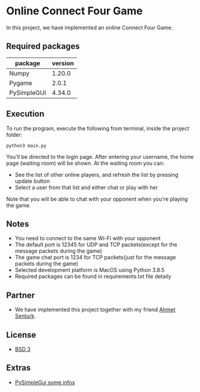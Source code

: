 # Online Connect Four Game
In this project, we have implemented an online Connect Four Game.

## Required packages
 | package | version |
 | ------- | ------- |
 | Numpy   | 1.20.0  |
 | Pygame  | 2.0.1  |
 | PySimpleGUI  | 4.34.0  |

##  Execution
To run the program, execute the following from terminal, inside the project folder:
```
python3 main.py
```
You'll be directed to the login page. After entering your username, the home page (waiting room)
will be shown. At the waiting room you can:
- See the list of other online players, and refresh the list by pressing update button
- Select a user from that list and either chat or play with her

Note that you will be able to chat with your opponent when you're playing the game.

## Notes
- You need to connect to the same Wi-Fi with your opponent
- The default port is 12345 for UDP and TCP packets(except for the message packets during the game)
- The game chat port is 1234 for TCP packets(just for the message packets during the game)
- Selected development platform is MacOS using Python 3.8.5
- Required packages can be found in requirements.txt file detaily

## Partner
- We have implemented this project together with my friend [Ahmet Senturk](https://github.com/ahmetsenturk/).

## License
- [BSD 3](https://github.com/ahmetsenturk/CMPE487-ConnectFourGame/blob/sertay/LICENSE)

## Extras
- [PySimpleGui some infos](https://pysimplegui.readthedocs.io/en/latest/cookbook/)
